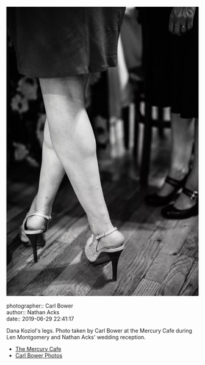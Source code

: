 ![Dana Koziol's legs](assets/2019-06-29-set-4-the-dance-88.webp)

photographer:: Carl Bower  
author:: Nathan Acks  
date:: 2019-06-29 22:41:17

Dana Koziol's legs. Photo taken by Carl Bower at the Mercury Cafe during Len Montgomery and Nathan Acks' wedding reception.

* [The Mercury Cafe](http://mercurycafe.com)
* [Carl Bower Photos](https://carlbowerphotos.com)
